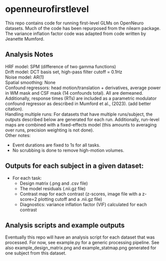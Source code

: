 # openneurofirstlevel
This repo contains code for running first-level GLMs on OpenNeuro datasets. Much of the code has been repurposed from the nilearn package. The variance inflation factor code was adapted from code written by Jeanette Mumford.

## Analysis Notes
HRF model: SPM (difference of two gamma functions) <br>
Drift model: DCT basis set, high-pass filter cutoff = 0.1Hz <br>
Noise model: AR(1) <br>
Spatial smoothing: None <br>
Confound regressors: head motion/translation + derivatives, average power in WM mask and CSF mask (14 confounds total). All are demeaned. <br>
Additionally, response times (RTs) are included as a parametric modulator confound regressor as described in Mumford et al., (2023). (add better citation). <br>
Handling multiple runs: For datasets that have multiple runs/subject, the outputs described below are generated for each run. Additionally, run-level maps are combined with a fixed-effects model (this amounts to averaging over runs, precision weighting is not done). <br>
Other notes: <br>
- Event durations are fixed to 1s for all tasks. <br>
- No scrubbing is done to remove high-motion volumes.

## Outputs for each subject in a given dataset:
- For each task:
    - Design matrix (.png and .csv file)
    - The model residuals (.nii.gz file)
    - Contrast map for each contrast (z-scores, image file with a z-score=2 plotting cutoff and a .nii.gz file)
    - Diagnostics: variance inflation factor (VIF) calculated for each contrast

## Analysis scripts and example outputs
Eventually this repo will have an analysis script for each dataset that was processed. For now, see example.py for a generic processing pipeline. See also example_design_matrix.png and example_statmap.png generated for one subject from this dataset.
